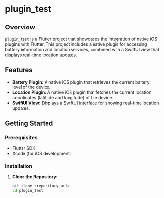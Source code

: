 # plugin_test

## Overview

`plugin_test` is a Flutter project that showcases the integration of native iOS plugins with Flutter. This project includes a native plugin for accessing battery information and location services, combined with a SwiftUI view that displays real-time location updates.

## Features

- **Battery Plugin:** A native iOS plugin that retrieves the current battery level of the device.
- **Location Plugin:** A native iOS plugin that fetches the current location coordinates (latitude and longitude) of the device.
- **SwiftUI View:** Displays a SwiftUI interface for showing real-time location updates.

## Getting Started

### Prerequisites

- Flutter SDK
- Xcode (for iOS development)

### Installation

1. **Clone the Repository:**

   ```bash
   git clone <repository-url>
   cd plugin_test
